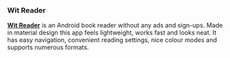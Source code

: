 ### Wit Reader
[**Wit Reader**](https://play.google.com/store/apps/details?id=com.vinson.reader&hl=ru&gl=US) is an Android book reader without any ads and sign-ups. Made in material design this app feels lightweight, works fast and looks neat. It has easy navigation, convenient reading settings, nice colour modes and supports numerous formats.
